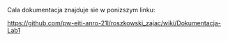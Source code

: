 Cala dokumentacja znajduje sie w ponizszym linku:

https://github.com/pw-eiti-anro-21l/roszkowski_zajac/wiki/Dokumentacja-Lab1
